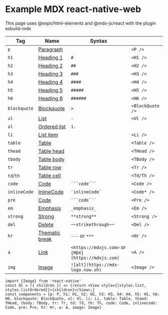 # Example MDX react-native-web

This page uses @expo/html-elements and @mdx-js/react with the plugin esbuild-mdx

| Tag             | Name                                                                 | Syntax                                              |          | 
| --------------- | -------------------------------------------------------------------- | --------------------------------------------------- |----------|
| `p`             | [Paragraph](https://github.com/syntax-tree/mdast#paragraph)          |                                                     |`<P />`   |
| `h1`            | [Heading 1](https://github.com/syntax-tree/mdast#heading)            | `#`                                                 |`<H1 />`  |
| `h2`            | [Heading 2](https://github.com/syntax-tree/mdast#heading)            | `##`                                                |`<H2 />`  |
| `h3`            | [Heading 3](https://github.com/syntax-tree/mdast#heading)            | `###`                                               |`<H3 />`  |
| `h4`            | [Heading 4](https://github.com/syntax-tree/mdast#heading)            | `####`                                              |`<H4 />`  |
| `h5`            | [Heading 5](https://github.com/syntax-tree/mdast#heading)            | `#####`                                             |`<H5 />`  |
| `h6`            | [Heading 6](https://github.com/syntax-tree/mdast#heading)            | `######`                                            |`<H6 />`  |
| `blockquote`    | [Blockquote](https://github.com/syntax-tree/mdast#blockquote)        | `>`                                                 |`<BlockQuote />`|
| `ul`            | [List](https://github.com/syntax-tree/mdast#list)                    | `-`                                                 |`<Ul />`  |
| `ol`            | [Ordered list](https://github.com/syntax-tree/mdast#list)            | `1.`                                                |
| `li`            | [List item](https://github.com/syntax-tree/mdast#listitem)           |                                                     |`<Li />`  |
| `table`         | [Table](https://github.com/syntax-tree/mdast#table)                  |                                                     |`<Table />`|
| `thead`         | [Table head](https://github.com/syntax-tree/mdast#table)             |                                                     |`<THead />`   |
| `tbody`         | [Table body](https://github.com/syntax-tree/mdast#table)             |                                                     |`<TBody />`   |
| `tr`            | [Table row](https://github.com/syntax-tree/mdast#tablerow)           |                                                     |`<Tr />`   |
| `td`/`th`       | [Table cell](https://github.com/syntax-tree/mdast#tablecell)         |                                                     |`<Td/Th />`   |
| `code`          | [Code](https://github.com/syntax-tree/mdast#code)                    | ` ```code``` `                                      |`<Code />`   |
| `inlineCode`    | [InlineCode](https://github.com/syntax-tree/mdast#inlinecode)        | `` `inlineCode` ``                                  |`<Code* />`   |
| `pre`           | [Code](https://github.com/syntax-tree/mdast#code)                    | ` ```code``` `                                      |`<Pre />`   |
| `em`            | [Emphasis](https://github.com/syntax-tree/mdast#emphasis)            | `_emphasis_`                                        |`<Em />`   |
| `strong`        | [Strong](https://github.com/syntax-tree/mdast#strong)                | `**strong**`                                        |`<Strong />`   |
| `del`           | [Delete](https://github.com/syntax-tree/mdast#delete)                | `~~strikethrough~~`                                 |`<Del />`   |
| `hr`            | [Thematic break](https://github.com/syntax-tree/mdast#thematicbreak) | `---` or `***`                                      |`<Hr />`   |
| `a`             | [Link](https://github.com/syntax-tree/mdast#link)                    | `<https://mdxjs.com>` or `[MDX](https://mdxjs.com)` |`<A />`   |
| `img`           | [Image](https://github.com/syntax-tree/mdast#image)                  | `![alt](https://mdx-logo.now.sh)`                   |`<Image />`   |

```import {P, H1, H2, H3, H4, H5, H6, BlockQuote, Ul, Li, Table, THead, TBody, Tr, Td, Th, Code, Pre, Hr, A} from '@expo/html-elements'
import {Image} from 'react-native'
const Ol = ({ children }) => {return <View style={[styles.list, styles.listOrdered]}>{children}</View>;} 
const components = {p: P, h1: H1, h2: H2, h3: H3, h4: H4, h5: H5, h6: H6, blockquote: BlockQuote, ul: Ul, li: Li, table: Table, thaed: THead, tbody: TBody, tr: Tr, td: Td, th: Th, code: Code, inlinecode: Code, pre: Pre, hr: Hr, a: A, image: Image}
```


   